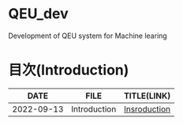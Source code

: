# QEU_dev
Development of QEU system for Machine learing

# 目次(Introduction)

| DATE | FILE | TITLE(LINK) |
|:---:|:---:|:---|
| 2022-09-13 | Introduction | [Insroduction](https://yaber1965.github.io/QEU_dev.github.io/Introduction/README_Introduction.html) |

